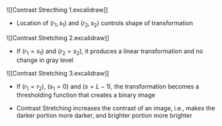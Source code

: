 ![[Contrast Strecthing 1.excalidraw]]

- Location of $(r_1, s_1)$ and $(r_2, s_2)$ controls shape of transformation

![[Contrast Stretching 2.excalidraw]]

- If $(r_1 = s_1)$ and $(r_2 = s_2)$, it produces a linear transformation and no change in gray level

![[Contrast Stretching 3.excalidraw]]

- If $(r_1 = r_2)$, $(s_1 = 0)$ and $(s = L - 1)$, the transformation becomes a thresholding function that creates a binary image

- Contrast Stretching increases the contrast of an image, i.e., makes the darker portion more darker, and brighter portion more brighter
